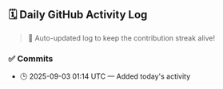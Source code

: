## 🗓️ Daily GitHub Activity Log

> 🤖 Auto-updated log to keep the contribution streak alive!

### ✅ Commits

- 🕒 2025-09-03 01:14 UTC — Added today's activity

